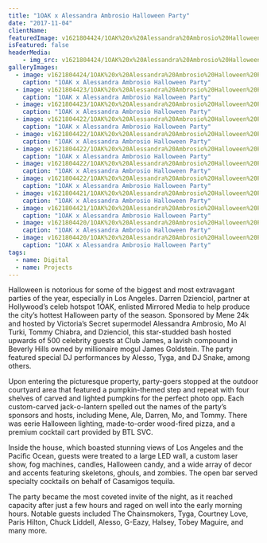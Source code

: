 ```yaml
---
title: "1OAK x Alessandra Ambrosio Halloween Party"
date: "2017-11-04"
clientName: 
featuredImage: v1621804424/1OAK%20x%20Alessandra%20Ambrosio%20Halloween%20Party/1_b5zwrp.jpg
isFeatured: false
headerMedia:
	- img_src: v1621804424/1OAK%20x%20Alessandra%20Ambrosio%20Halloween%20Party/1_b5zwrp.jpg
galleryImages:
  - image: v1621804424/1OAK%20x%20Alessandra%20Ambrosio%20Halloween%20Party/2_paan4b.jpg
    caption: "1OAK x Alessandra Ambrosio Halloween Party"
  - image: v1621804423/1OAK%20x%20Alessandra%20Ambrosio%20Halloween%20Party/775064149_JC_3961_0297E6E35645CD04D55A8E8E26009C6A_preview_hrcqo8.jpg
    caption: "1OAK x Alessandra Ambrosio Halloween Party"
  - image: v1621804423/1OAK%20x%20Alessandra%20Ambrosio%20Halloween%20Party/775064149_JC_4008_04A1D5C544D260ABC0EDC03A59675FA8_preview-1_zimk15.jpg
    caption: "1OAK x Alessandra Ambrosio Halloween Party"
  - image: v1621804422/1OAK%20x%20Alessandra%20Ambrosio%20Halloween%20Party/775064149_JC_4146_34043A95F0F052A13D83C2181F48F97C_preview-1_vajn6r.jpg
    caption: "1OAK x Alessandra Ambrosio Halloween Party"
  - image: v1621804422/1OAK%20x%20Alessandra%20Ambrosio%20Halloween%20Party/775064149_JC_4037_CA491A89E64A255F2100542BAE363626_preview_zrt6q4.jpg
    caption: "1OAK x Alessandra Ambrosio Halloween Party"
  - image: v1621804422/1OAK%20x%20Alessandra%20Ambrosio%20Halloween%20Party/775064149_JC_4169_54ADB7F72EE5D46ED53F6584B8941AF3_preview_pyw83t.jpg
    caption: "1OAK x Alessandra Ambrosio Halloween Party"
  - image: v1621804422/1OAK%20x%20Alessandra%20Ambrosio%20Halloween%20Party/775064149_JC_4352_D24BBED1E413A5611A1653B47FCD91DA_preview-3_wbpugs.jpg
    caption: "1OAK x Alessandra Ambrosio Halloween Party"
  - image: v1621804422/1OAK%20x%20Alessandra%20Ambrosio%20Halloween%20Party/775064149_JC_4229_EBEE2B46494F903D666AD38DB3CB5304_preview_dyrimw.jpg
    caption: "1OAK x Alessandra Ambrosio Halloween Party"
  - image: v1621804421/1OAK%20x%20Alessandra%20Ambrosio%20Halloween%20Party/775064149_JC_4457_96C2AA4A5DECDD0F2178E81C7D19F5BE_preview_umwkcc.jpg
    caption: "1OAK x Alessandra Ambrosio Halloween Party"
  - image: v1621804421/1OAK%20x%20Alessandra%20Ambrosio%20Halloween%20Party/775064149_JC_4427_69D56EAC92F28B5707B777DF868C9176_preview-1_ckqkvk.jpg
    caption: "1OAK x Alessandra Ambrosio Halloween Party"
  - image: v1621804420/1OAK%20x%20Alessandra%20Ambrosio%20Halloween%20Party/775064149_JC_4477_DB8651087D758FDD127203537B361B7A_preview-1_yi3r47.jpg
    caption: "1OAK x Alessandra Ambrosio Halloween Party"
  - image: v1621804420/1OAK%20x%20Alessandra%20Ambrosio%20Halloween%20Party/Alessandra-Halloween_qjo7aq.jpg
    caption: "1OAK x Alessandra Ambrosio Halloween Party"
tags:
  - name: Digital
  - name: Projects
---
```


Halloween is notorious for some of the biggest and most extravagant parties of the year, especially in Los Angeles. Darren Dzienciol, partner at Hollywood’s celeb hotspot 1OAK, enlisted Mirrored Media to help produce the city’s hottest Halloween party of the season. Sponsored by Mene 24k and hosted by Victoria’s Secret supermodel Alessandra Ambrosio, Mo Al Turki, Tommy Chiabra, and Dzienciol, this star-studded bash hosted upwards of 500 celebrity guests at Club James, a lavish compound in Beverly Hills owned by millionaire mogul James Goldstein. The party featured special DJ performances by Alesso, Tyga, and DJ Snake, among others.

Upon entering the picturesque property, party-goers stopped at the outdoor courtyard area that featured a pumpkin-themed step and repeat with four shelves of carved and lighted pumpkins for the perfect photo opp. Each custom-carved jack-o-lantern spelled out the names of the party’s sponsors and hosts, including Mene, Ale, Darren, Mo, and Tommy. There was eerie Halloween lighting, made-to-order wood-fired pizza, and a premium cocktail cart provided by BTL SVC.

Inside the house, which boasted stunning views of Los Angeles and the Pacific Ocean, guests were treated to a large LED wall, a custom laser show, fog machines, candles, Halloween candy, and a wide array of decor and accents featuring skeletons, ghouls, and zombies. The open bar served specialty cocktails on behalf of Casamigos tequila.

The party became the most coveted invite of the night, as it reached capacity after just a few hours and raged on well into the early morning hours. Notable guests included The Chainsmokers, Tyga, Courtney Love, Paris Hilton, Chuck Liddell, Alesso, G-Eazy, Halsey, Tobey Maguire, and many more.
